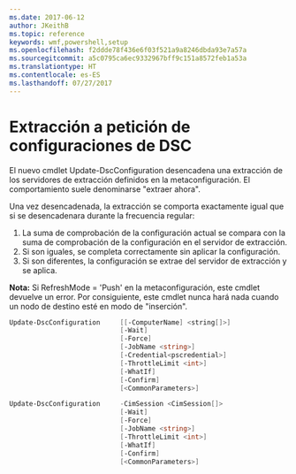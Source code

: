 ```yaml
---
ms.date: 2017-06-12
author: JKeithB
ms.topic: reference
keywords: wmf,powershell,setup
ms.openlocfilehash: f2ddde78f436e6f03f521a9a8246dbda93e7a57a
ms.sourcegitcommit: a5c0795ca6ec9332967bff9c151a8572feb1a53a
ms.translationtype: HT
ms.contentlocale: es-ES
ms.lasthandoff: 07/27/2017
---
```

# <a name="on-demand-pull-of-dsc-configurations"></a>Extracción a petición de configuraciones de DSC

El nuevo cmdlet Update-DscConfiguration desencadena una extracción de los servidores de extracción definidos en la metaconfiguración. El comportamiento suele denominarse "extraer ahora". 


Una vez desencadenada, la extracción se comporta exactamente igual que si se desencadenara durante la frecuencia regular:

1. La suma de comprobación de la configuración actual se compara con la suma de comprobación de la configuración en el servidor de extracción. 
2. Si son iguales, se completa correctamente sin aplicar la configuración. 
3. Si son diferentes, la configuración se extrae del servidor de extracción y se aplica.

**Nota:** Si RefreshMode = 'Push' en la metaconfiguración, este cmdlet devuelve un error. Por consiguiente, este cmdlet nunca hará nada cuando un nodo de destino esté en modo de "inserción".

```powershell
Update-DscConfiguration     [[-ComputerName] <string[]>] 
                            [-Wait]
                            [-Force] 
                            [-JobName <string>] 
                            [-Credential<pscredential>] 
                            [-ThrottleLimit <int>] 
                            [-WhatIf] 
                            [-Confirm] 
                            [<CommonParameters>]

Update-DscConfiguration     -CimSession <CimSession[]> 
                            [-Wait] 
                            [-Force] 
                            [-JobName <string>] 
                            [-ThrottleLimit <int>]
                            [-WhatIf] 
                            [-Confirm] 
                            [<CommonParameters>]
```

